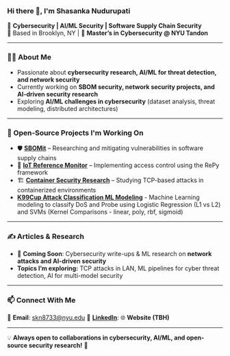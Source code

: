 ### Hi there 👋, I'm Shasanka Nudurupati 

🔐 **Cybersecurity | AI/ML Security | Software Supply Chain Security**  
📍 Based in Brooklyn, NY | 🏫 **Master’s in Cybersecurity @ NYU Tandon**  

---

### 🙋‍♂️ About Me  
- Passionate about **cybersecurity research, AI/ML for threat detection, and network security**  
- Currently working on **SBOM security, network security projects, and AI-driven security research**  
- Exploring **AI/ML challenges in cybersecurity** (dataset analysis, threat modeling, distributed architectures)  

---

### 🔭 Open-Source Projects I'm Working On  
- 🛡️ **[SBOMit](https://github.com/SBOMit)** – Researching and mitigating vulnerabilities in software supply chains  
- 🔄 **[IoT Reference Monitor](https://github.com/skn8733/IOT-Reference-Monitor-RePy-Framework-Implementation-and-Exploiting-Vulnerabilities)** – Implementing access control using the RePy framework  
- 🏗️ **[Container Security Research](https://docs.google.com/document/d/18aF8_P5U5Q-7Hz_eLR0rl5UUbsGrsqWfaMuIIotb-8Q/edit?usp=sharing)** – Studying TCP-based attacks in containerized environments
- **[K99Cup Attack Classification ML Modeling](https://github.com/skn8733/KDDCup99_AttackClassifier)** - Machine Learning modeling to classify DoS and Probe using Logistic Regression (L1 vs L2) and SVMs (Kernel Comparisons - linear, poly, rbf, sigmoid) 

---

### ✍️ Articles & Research  
- 📝 **Coming Soon**: Cybersecurity write-ups & ML research on **network attacks and AI-driven security**  
- **Topics I’m exploring:** TCP attacks in LAN, ML pipelines for cyber threat detection, AI for multi-model security  

---

### 📫 Connect With Me  
📧 **Email**: skn8733@nyu.edu
🔗 **[LinkedIn](https://www.linkedin.com/in/shasanka-nudurupati/)**: 
🌐 **Website (TBH)**  

---

💡 **Always open to collaborations in cybersecurity, AI/ML, and open-source security research!** 🚀  


